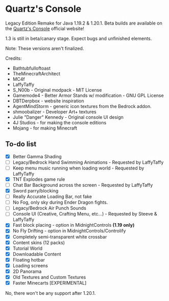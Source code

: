 # Quartz's Console
Legacy Edition Remake for Java 1.19.2 & 1.20.1.
Beta builds are available on the [Quartz's Console](https://quartzsconsole.novassite.net) official website!

1.3 is still in beta/canary stage.  Expect bugs and unfinished elements.

Note: These versions aren't finalized.

Credits:
- Bathtubfulloftoast
- TheMinecraftArchitect
- MC4f
- LaffyTaffy
- S_N00b - Original modpack - MIT License
- Gamemode4 - Better Armor Stands w/ modification - GNU GPL License
- DBTDerpbox - website inspiration
- AgentMindStorm - generic icon textures from the Bedrock addon.
- shmoobalizer - Developer Art+ textures
- Julie "Danger" Kennedy - Original console UI design
- 4J Studios - for making the console editions
- Mojang - for making Minecraft


## To-do list
- [X] Better Gamma Shading
- [ ] Legacy/Bedrock Hand Swimming Animations - Requested by LaffyTaffy
- [ ] Keep menu music running when loading world - Requested by LaffyTaffy
- [X] TNT Explodes game rule
- [ ] Chat Bar Background across the screen - Requested by LaffyTaffy
- [X] Sword parry/blocking
- [ ] Really Accurate Loading Bar, not fake
- [ ] No Fog, only sky during Ender Dragon fights.
- [ ] Legacy/Bedrock Air Punch Sounds
- [ ] Console UI (Creative, Crafting Menu, etc...) - Requested by Steeve & LaffyTaffy
- [X] Fast block placing - option in MidnightControls **(1.19 only)**
- [X] No Fly Drifting - option in MidnightControls/Controlify
- [X] Completely semi-transparent white crossbar
- [X] Content skins (12 packs)
- [X] Tutorial World
- [X] Downloadable Content
- [X] Floating hotbar
- [X] Loading screens
- [X] 2D Panorama
- [X] Old Textures and Custom Textures
- [X] Faster Minecarts [EXPERIMENTAL]

No, there won't be any support after 1.20.1.
